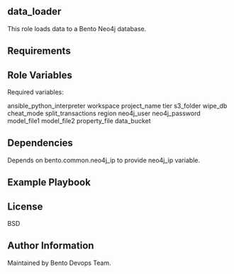 data_loader
------------

This role loads data to a Bento Neo4j database.

Requirements
------------



Role Variables
--------------

Required variables:

ansible_python_interpreter
workspace
project_name
tier
s3_folder
wipe_db
cheat_mode
split_transactions
region
neo4j_user
neo4j_password
model_file1
model_file2
property_file
data_bucket

Dependencies
------------

Depends on bento.common.neo4j_ip to provide neo4j_ip variable.

Example Playbook
----------------



License
-------

BSD

Author Information
------------------

Maintained by Bento Devops Team.